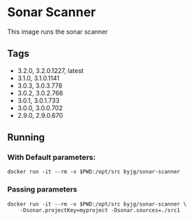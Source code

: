 # Sonar Scanner

This image runs the sonar scanner

## Tags

- 3.2.0, 3.2.0.1227, latest
- 3.1.0, 3.1.0.1141
- 3.0.3, 3.0.3.778
- 3.0.2, 3.0.2.768
- 3.0.1, 3.0.1.733
- 3.0.0, 3.0.0.702
- 2.9.0, 2.9.0.670

## Running


### With Default parameters:

```
docker run -it --rm -v $PWD:/opt/src byjg/sonar-scanner
```

### Passing parameters

```
docker run -it --rm -v $PWD:/opt/src byjg/sonar-scanner \
    -Dsonar.projectKey=myproject -Dsonar.sources=./src1
```

